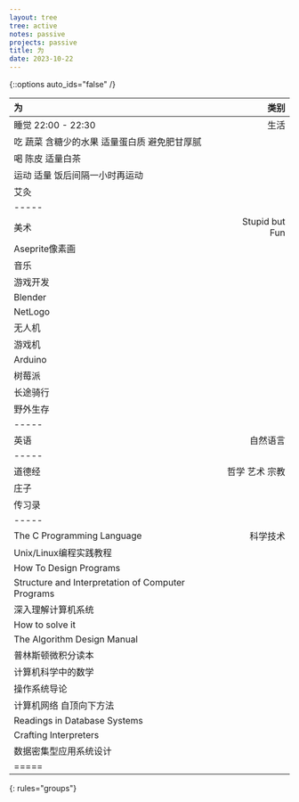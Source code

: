 ```yaml
---
layout: tree
tree: active
notes: passive
projects: passive
title: 为
date: 2023-10-22
---
```



{::options auto_ids="false" /}


| 为                                                                            | 类别                 |
|:------------------------------------------------------------------------------|---------------------:|
| 睡觉 22:00 - 22:30                                                            | 生活                 |
| 吃 蔬菜 含糖少的水果 适量蛋白质 避免肥甘厚腻                                  |                      |
| 喝 陈皮 适量白茶                                                              |                      |
| 运动 适量 饭后间隔一小时再运动                                                |                      |
| 艾灸                                                                          |                      |
|-----
| 美术                                                                          | Stupid but Fun       |
| Aseprite像素画                                                                |                      |
| 音乐                                                                          |                      |
| 游戏开发                                                                      |                      |
| Blender                                                                       |                      |
| NetLogo                                                                       |                      |
| 无人机                                                                        |                      |
| 游戏机                                                                        |                      |
| Arduino                                                                       |                      |
| 树莓派                                                                        |                      |
| 长途骑行                                                                      |                      |
| 野外生存                                                                      |                      |
|-----
| 英语                                                                          | 自然语言             |
|-----
| 道德经                                                                        | 哲学 艺术 宗教       |
| 庄子                                                                          |                      |
| 传习录                                                                        |                      |
|-----
| The C Programming Language                                                    | 科学技术             |
| Unix/Linux编程实践教程                                                        |                      |
| How To Design Programs                                                        |                      |
| Structure and Interpretation of Computer Programs                             |                      |
| 深入理解计算机系统                                                            |                      |
| How to solve it                                                               |                      |
| The Algorithm Design Manual                                                   |                      |
| 普林斯顿微积分读本                                                            |                      |
| 计算机科学中的数学                                                            |                      |
| 操作系统导论                                                                  |                      |
| 计算机网络 自顶向下方法                                                       |                      |
| Readings in Database Systems                                                  |                      |
| Crafting Interpreters                                                         |                      |
| 数据密集型应用系统设计                                                        |                      |
|=====
{: rules="groups"}

